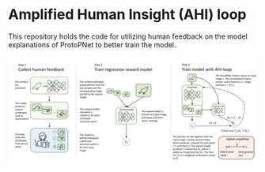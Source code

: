 # Amplified Human Insight (AHI) loop

This repository holds the code for utilizing human feedback on the model explanations of ProtoPNet to better train the model.
 
![alt text](https://github.com/LemsE/XAI_feedbackloop/blob/main/ahi_loop.png)
